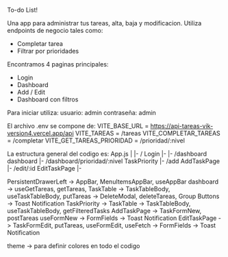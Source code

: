 To-do List!

Una app para administrar tus tareas, alta, baja y modificacion.
Utiliza endpoints de negocio tales como:
- Completar tarea
- Filtrar por prioridades

Encontramos 4 paginas principales:
- Login
- Dashboard
- Add / Edit
- Dashboard con filtros

Para iniciar utiliza:
usuario: admin
contraseña: admin

El archivo .env se compone de:
VITE_BASE_URL = https://api-tareas-vik-version4.vercel.app/api
VITE_TAREAS = /tareas
VITE_COMPLETAR_TAREAS = /completar
VITE_GET_TAREAS_PRIORIDAD = /prioridad/:nivel

La estructura general del codigo es:
App.js
|
|- /                            Login
|-                              <PersistentDrawerLeft>
|- /dashboard                   dashboard
|- /dashboard/prioridad/:nivel  TaskPriority
|- /add                         AddTaskPage
|- /edit/:id                    EditTaskPage
|-                              </PersistentDrawerLeft>

PersistentDrawerLeft -> AppBar, MenuItemsAppBar, useAppBar
dashboard -> useGetTareas, getTareas, TaskTable -> TaskTableBody, useTaskTableBody, putTareas ->  DeleteModal, deleteTareas, Group Buttons -> Toast Notification
TaskPriority -> TaskTable -> TaskTableBody, useTaskTableBody, getFilteredTasks
AddTaskPage -> TaskFormNew, postTareas useFormNew -> FormFields -> Toast Notification
EditTaskPage -> TaskFormEdit, putTareas, useFormEdit, useFetch -> FormFields -> Toast Notification

theme -> para definir colores en todo el codigo